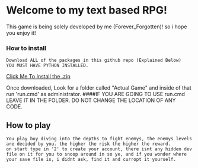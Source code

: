 # Welcome to my text based RPG!
This game is being solely developed by me (Forever_Forgotten)! so i hope you enjoy it!

### How to install

	Download ALL of the packages in this github repo (Explained Below)
 	YOU MUST HAVE PYTHON INSTALLED. 
 

[Click Me To Install the .zip](https://drive.google.com/uc?export=download&id=1AZjyfGu72VrYuvZLNVA6FuqY9A6ddD2U)

Once downloaded, Look for a folder called "Actual Game" and inside of that run 'run.cmd' as administrator.
####IF YOU ARE GOING TO USE run.cmd LEAVE IT IN THE FOLDER. DO NOT CHANGE THE LOCATION OF ANY CODE.

## How to play
	You play buy diving into the depths to fight enemys, the enemys levels are decided by you. the higher the risk the higher the reward.
 	on start type in '2' to create your account, there isnt any hidden dev file on it for you to snoop around in so ye, and if you wonder where your save file is, i didnt ask, find it and curropt it yourself.
